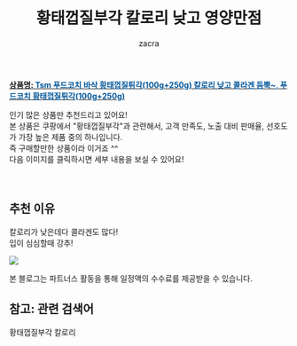 ﻿---
layout: post
title:  "황태껍질부각 칼로리 낮고 영양만점"
author: zacra
categories: [ 아이템 ]
tags: [황태껍질부각 칼로리]
image: https://static.coupangcdn.com/image/vendor_inventory/011b/24ee264c42835a1b23322aefebcc2a3cb19acc8479a4a5b9e29bdbb98e6d.jpg 
description: "쿠팡에서 황태껍질부각 관련 상품으로 가장 고객 선호도가 높은 제품 중 하나입니다."
---

<a href="https://link.coupang.com/re/AFFSDP?lptag=AF8407795&pageKey=4609822166&itemId=5696494932&vendorItemId=72995315568&traceid=V0-153-4599af626feecb8a"><b>상품명: <font color='#01579B'>Tsm 푸드코치 바삭 황태껍질튀각(100g+250g) 칼로리 낮고 콜라겐 듬뿍~, 푸드코치 황태껍질튀각(100g+250g)</font></b></a>

인기 많은 상품만 추천드리고 있어요!<br/>
본 상품은 쿠팡에서 "황태껍질부각"과 관련해서, 고객 만족도, 노출 대비 판매율, 선호도가 가장 높은 제품 중의 하나입니다.<br/>
즉 구매할만한 상품이라 이거죠 ^^<br/>
다음 이미지를 클릭하시면 세부 내용을 보실 수 있어요!<br/>
<br/><br/>
## 추천 이유 
칼로리가 낮은데다 콜라겐도 많다!<br/>
입이 심심할때 강추!

<a href="https://link.coupang.com/re/AFFSDP?lptag=AF8407795&pageKey=4609822166&itemId=5696494932&vendorItemId=72995315568&traceid=V0-153-4599af626feecb8a"><img src="https://thumbnail7.coupangcdn.com/thumbnails/remote/q89/image/vendor_inventory/75bb/19d6f067a338f5c3759d1b22880f1b63983cc142bee05ff265a887b1dacb.jpg"></a> 

본 블로그는 파트너스 활동을 통해 일정액의 수수료를 제공받을 수 있습니다.

## 참고: 관련 검색어    
황태껍질부각 칼로리